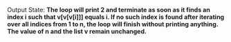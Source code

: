 Output State: **The loop will print 2 and terminate as soon as it finds an index i such that v[v[v[i]]] equals i. If no such index is found after iterating over all indices from 1 to n, the loop will finish without printing anything. The value of n and the list v remain unchanged.**
